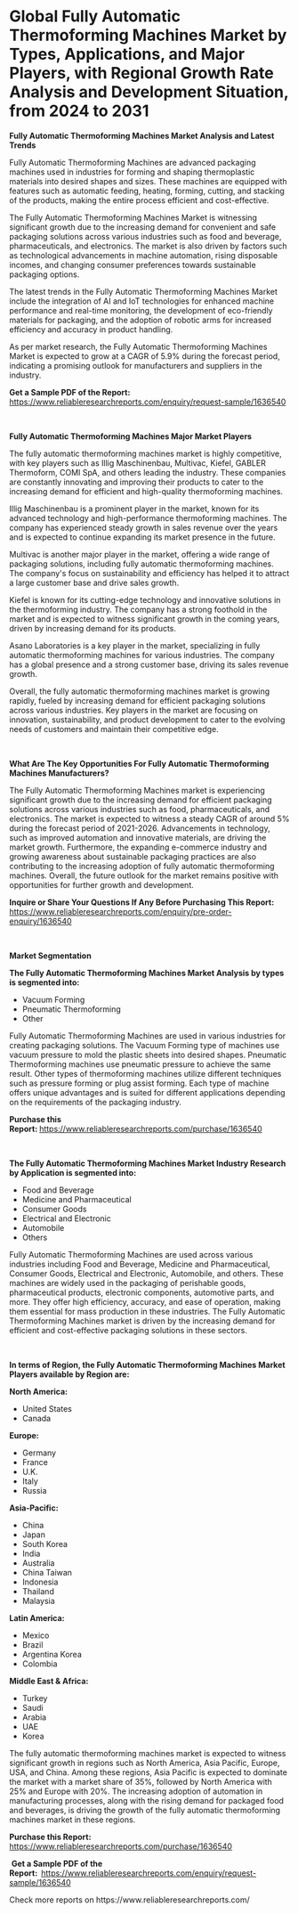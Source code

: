 <p><h1>Global Fully Automatic Thermoforming Machines Market by Types, Applications, and Major Players, with Regional Growth Rate Analysis and Development Situation, from 2024 to 2031</h1></p><p><strong>Fully Automatic Thermoforming Machines Market Analysis and Latest Trends</strong></p>
<p><p>Fully Automatic Thermoforming Machines are advanced packaging machines used in industries for forming and shaping thermoplastic materials into desired shapes and sizes. These machines are equipped with features such as automatic feeding, heating, forming, cutting, and stacking of the products, making the entire process efficient and cost-effective.</p><p>The Fully Automatic Thermoforming Machines Market is witnessing significant growth due to the increasing demand for convenient and safe packaging solutions across various industries such as food and beverage, pharmaceuticals, and electronics. The market is also driven by factors such as technological advancements in machine automation, rising disposable incomes, and changing consumer preferences towards sustainable packaging options.</p><p>The latest trends in the Fully Automatic Thermoforming Machines Market include the integration of AI and IoT technologies for enhanced machine performance and real-time monitoring, the development of eco-friendly materials for packaging, and the adoption of robotic arms for increased efficiency and accuracy in product handling.</p><p>As per market research, the Fully Automatic Thermoforming Machines Market is expected to grow at a CAGR of 5.9% during the forecast period, indicating a promising outlook for manufacturers and suppliers in the industry.</p></p>
<p><strong>Get a Sample PDF of the Report:&nbsp;</strong> <a href="https://www.reliableresearchreports.com/enquiry/request-sample/1636540">https://www.reliableresearchreports.com/enquiry/request-sample/1636540</a></p>
<p>&nbsp;</p>
<p><strong>Fully Automatic Thermoforming Machines Major Market Players</strong></p>
<p><p>The fully automatic thermoforming machines market is highly competitive, with key players such as Illig Maschinenbau, Multivac, Kiefel, GABLER Thermoform, COMI SpA, and others leading the industry. These companies are constantly innovating and improving their products to cater to the increasing demand for efficient and high-quality thermoforming machines.</p><p>Illig Maschinenbau is a prominent player in the market, known for its advanced technology and high-performance thermoforming machines. The company has experienced steady growth in sales revenue over the years and is expected to continue expanding its market presence in the future.</p><p>Multivac is another major player in the market, offering a wide range of packaging solutions, including fully automatic thermoforming machines. The company's focus on sustainability and efficiency has helped it to attract a large customer base and drive sales growth.</p><p>Kiefel is known for its cutting-edge technology and innovative solutions in the thermoforming industry. The company has a strong foothold in the market and is expected to witness significant growth in the coming years, driven by increasing demand for its products.</p><p>Asano Laboratories is a key player in the market, specializing in fully automatic thermoforming machines for various industries. The company has a global presence and a strong customer base, driving its sales revenue growth.</p><p>Overall, the fully automatic thermoforming machines market is growing rapidly, fueled by increasing demand for efficient packaging solutions across various industries. Key players in the market are focusing on innovation, sustainability, and product development to cater to the evolving needs of customers and maintain their competitive edge.</p></p>
<p>&nbsp;</p>
<p><strong>What Are The Key Opportunities For Fully Automatic Thermoforming Machines Manufacturers?</strong></p>
<p><p>The Fully Automatic Thermoforming Machines market is experiencing significant growth due to the increasing demand for efficient packaging solutions across various industries such as food, pharmaceuticals, and electronics. The market is expected to witness a steady CAGR of around 5% during the forecast period of 2021-2026. Advancements in technology, such as improved automation and innovative materials, are driving the market growth. Furthermore, the expanding e-commerce industry and growing awareness about sustainable packaging practices are also contributing to the increasing adoption of fully automatic thermoforming machines. Overall, the future outlook for the market remains positive with opportunities for further growth and development.</p></p>
<p><strong>Inquire or Share Your Questions If Any Before Purchasing This Report:</strong> <a href="https://www.reliableresearchreports.com/enquiry/pre-order-enquiry/1636540">https://www.reliableresearchreports.com/enquiry/pre-order-enquiry/1636540</a></p>
<p>&nbsp;</p>
<p><strong>Market Segmentation</strong></p>
<p><strong>The Fully Automatic Thermoforming Machines Market Analysis by types is segmented into:</strong></p>
<p><ul><li>Vacuum Forming</li><li>Pneumatic Thermoforming</li><li>Other</li></ul></p>
<p><p>Fully Automatic Thermoforming Machines are used in various industries for creating packaging solutions. The Vacuum Forming type of machines use vacuum pressure to mold the plastic sheets into desired shapes. Pneumatic Thermoforming machines use pneumatic pressure to achieve the same result. Other types of thermoforming machines utilize different techniques such as pressure forming or plug assist forming. Each type of machine offers unique advantages and is suited for different applications depending on the requirements of the packaging industry.</p></p>
<p><strong>Purchase this Report:&nbsp;</strong><a href="https://www.reliableresearchreports.com/purchase/1636540">https://www.reliableresearchreports.com/purchase/1636540</a></p>
<p>&nbsp;</p>
<p><strong>The Fully Automatic Thermoforming Machines Market Industry Research by Application is segmented into:</strong></p>
<p><ul><li>Food and Beverage</li><li>Medicine and Pharmaceutical</li><li>Consumer Goods</li><li>Electrical and Electronic</li><li>Automobile</li><li>Others</li></ul></p>
<p><p>Fully Automatic Thermoforming Machines are used across various industries including Food and Beverage, Medicine and Pharmaceutical, Consumer Goods, Electrical and Electronic, Automobile, and others. These machines are widely used in the packaging of perishable goods, pharmaceutical products, electronic components, automotive parts, and more. They offer high efficiency, accuracy, and ease of operation, making them essential for mass production in these industries. The Fully Automatic Thermoforming Machines market is driven by the increasing demand for efficient and cost-effective packaging solutions in these sectors.</p></p>
<p>&nbsp;</p>
<p><strong>In terms of Region, the Fully Automatic Thermoforming Machines Market Players available by Region are:</strong></p>
<p>
    <p> <strong> North America: </strong>
        <ul>
            <li>United States</li>
            <li>Canada</li>
        </ul>
        </p> 
    <p> <strong> Europe: </strong>
        <ul>
            <li>Germany</li>
            <li>France</li>
            <li>U.K.</li>
            <li>Italy</li>
            <li>Russia</li>
        </ul>
        </p> 
    <p> <strong> Asia-Pacific: </strong>
        <ul>
            <li>China</li>
            <li>Japan</li>
            <li>South Korea</li>
            <li>India</li>
            <li>Australia</li>
            <li>China Taiwan</li>
            <li>Indonesia</li>
            <li>Thailand</li>
            <li>Malaysia</li>
        </ul>
        </p> 
    <p> <strong> Latin America: </strong>
        <ul>
            <li>Mexico</li>
            <li>Brazil</li>
            <li>Argentina Korea</li>
            <li>Colombia</li>
        </ul>
        </p> 
    <p> <strong> Middle East & Africa: </strong>
        <ul>
            <li>Turkey</li>
            <li>Saudi</li>
            <li>Arabia</li>
            <li>UAE</li>
            <li>Korea</li>
        </ul>
    </p>
    </p>
<p><p>The fully automatic thermoforming machines market is expected to witness significant growth in regions such as North America, Asia Pacific, Europe, USA, and China. Among these regions, Asia Pacific is expected to dominate the market with a market share of 35%, followed by North America with 25% and Europe with 20%. The increasing adoption of automation in manufacturing processes, along with the rising demand for packaged food and beverages, is driving the growth of the fully automatic thermoforming machines market in these regions.</p></p>
<p><strong>Purchase this Report: </strong><a href="https://www.reliableresearchreports.com/purchase/1636540">https://www.reliableresearchreports.com/purchase/1636540</a></p>
<p>&nbsp;<strong>Get a Sample PDF of the Report:&nbsp;&nbsp;</strong><a href="https://www.reliableresearchreports.com/enquiry/request-sample/1636540">https://www.reliableresearchreports.com/enquiry/request-sample/1636540</a></p>
<p><strong></strong></p>
<p>Check more reports on https://www.reliableresearchreports.com/</p>